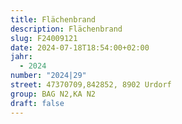 ```yaml
---
title: Flächenbrand
description: Flächenbrand
slug: F24009121
date: 2024-07-18T18:54:00+02:00
jahr:
  - 2024
number: "2024|29"
street: 47370709,842852, 8902 Urdorf
group: BAG N2,KA N2
draft: false
---
```

